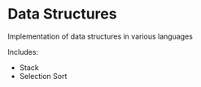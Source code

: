 # Data Structures

Implementation of data structures in various languages

Includes:
* Stack
* Selection Sort
